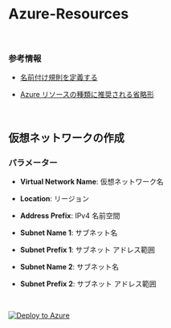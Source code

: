# Azure-Resources

<br />

### 参考情報
- <a href="https://docs.microsoft.com/ja-jp/azure/cloud-adoption-framework/ready/azure-best-practices/resource-naming">名前付け規則を定義する</a>

- <a href="https://docs.microsoft.com/ja-jp/azure/cloud-adoption-framework/ready/azure-best-practices/resource-abbreviations">Azure リソースの種類に推奨される省略形</a>

<br />

## 仮想ネットワークの作成

### パラメーター
- **Virtual Network Name**: 仮想ネットワーク名

- **Location**: リージョン

- **Address Prefix**: IPv4 名前空間

- **Subnet Name 1**: サブネット名

- **Subnet Prefix 1**: サブネット アドレス範囲

- **Subnet Name 2**: サブネット名

- **Subnet Prefix 2**: サブネット アドレス範囲

<br />

[![Deploy to Azure](https://aka.ms/deploytoazurebutton)](https://portal.azure.com/#create/Microsoft.Template/uri/https%3A%2F%2Fraw.githubusercontent.com%2Fhiroyay-ms%2FAzure-Resources%2Fmain%2Ftemplates%2Fdeploy-vnet.json)

<br />